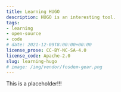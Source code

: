 ```yaml
---
title: Learning HUGO
description: HUGO is an interesting tool.
tags:
- learning
- open-source
- code
# date: 2021-12-09T8:00:00+00:00
license_prose: CC-BY-NC-SA-4.0
license_code: Apache-2.0
slug: learning-hugo
# image: /img/vendor/fosdem-gear.png
---
```


This is a placeholder!!!
